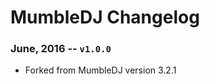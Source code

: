 MumbleDJ Changelog
==================

### June, 2016 -- `v1.0.0`
* Forked from MumbleDJ version 3.2.1
